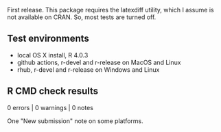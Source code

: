 
First release. This package requires the latexdiff utility, which
I assume is not available on CRAN. So, most tests are turned off.

## Test environments

* local OS X install, R 4.0.3
* github actions, r-devel and r-release on MacOS and Linux
* rhub, r-devel and r-release on Windows and Linux

## R CMD check results

0 errors | 0 warnings | 0 notes

One "New submission" note on some platforms.
